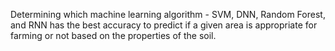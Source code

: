 Determining which machine learning algorithm - SVM, DNN, Random Forest, and RNN has the best accuracy
to predict if a given area is appropriate for farming or not based on the properties of the soil.
